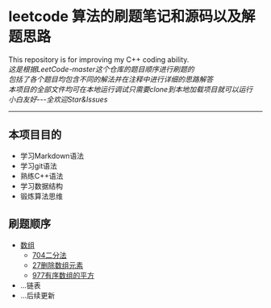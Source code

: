 # leetcode 算法的刷题笔记和源码以及解题思路
This repository is for improving my C++ coding ability.  
*这是根据LeetCode-master这个仓库的题目顺序进行刷题的*  
*包括了各个题目均包含不同的解法并在注释中进行详细的思路解答*  
*本项目的全部文件均可在本地运行调试只需要clone到本地加载项目就可以运行*  
*小白友好---全欢迎Star&Issues*  
  
***  
  
## 本项目目的  
  * 学习Markdown语法  
  * 学习git语法  
  * 熟练C++语法  
  * 学习数据结构  
  * 锻炼算法思维  
    
## 刷题顺序  
  * [数组](array)  
    * [704二分法](array/704erfenfa.cpp)
    * [27删除数组元素](array/27yichuyuansu.cpp)
    * [977有序数组的平方](array/799youxusuzhudepingfang.cpp)
  * ...链表  
  * ...后续更新  
